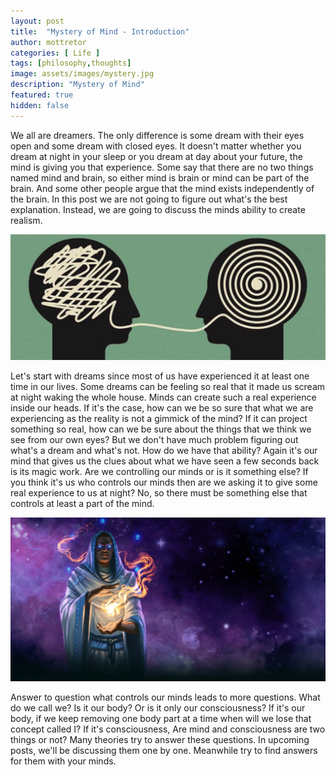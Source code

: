 ```yaml
---
layout: post
title:  "Mystery of Mind - Introduction"
author: mottretor
categories: [ Life ]
tags: [philosophy,thoughts]
image: assets/images/mystery.jpg
description: "Mystery of Mind"
featured: true
hidden: false
---
```


We all are dreamers. The only difference is some dream with their eyes open and some dream with closed eyes. It doesn't matter whether you dream at night in your sleep or you dream at day about your future, the mind is giving you that experience. Some say that there are no two things named mind and brain, so either mind is brain or mind can be part of the brain. And some other people argue that the mind exists independently of the brain. In this post we are not going to figure out what's the best explanation. Instead, we are going to discuss the minds ability to create realism.

![State of Mind](../assets/images/meditate.jpg)

Let's start with dreams since most of us have experienced it at least one time in our lives. Some dreams can be feeling so real that it made us scream at night waking the whole house. Minds can create such a real experience inside our heads. If it's the case, how can we be so sure that what we are experiencing as the reality is not a gimmick of the mind? If it can project something so real, how can we be sure about the things that we think we see from our own eyes? But we don't have much problem figuring out what's a dream and what's not. How do we have that ability? Again it's our mind that gives us the clues about what we have seen a few seconds back is its magic work. Are we controlling our minds or is it something else? If you think it's us who controls our minds then are we asking it to give some real experience to us at night? No, so there must be something else that controls at least a part of the mind.

![Magic](../assets/images/magic.jpeg)

Answer to question what controls our minds leads to more questions. What do we call we? Is it our body? Or is it only our consciousness? If it's our body, if we keep removing one body part at a time when will we lose that concept called I? If it's consciousness, Are mind and consciousness are two things or not?
Many theories try to answer these questions. In upcoming posts, we'll be discussing them one by one. Meanwhile try to find answers for them with your minds. 


